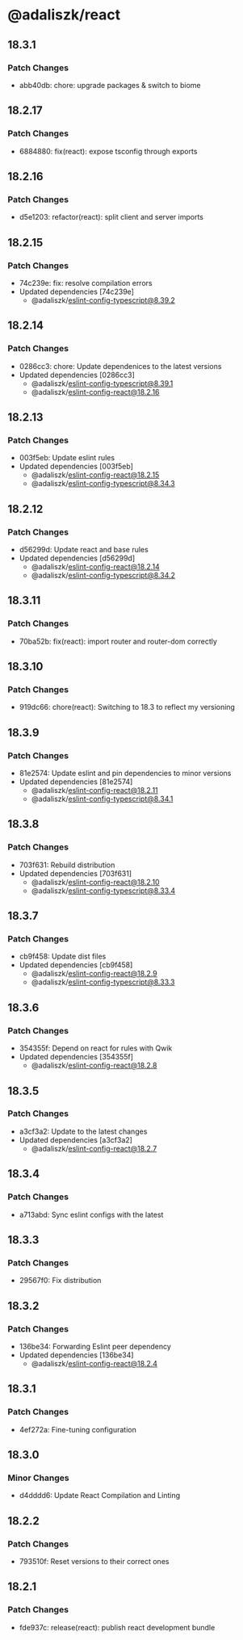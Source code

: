 # @adaliszk/react

## 18.3.1

### Patch Changes

- abb40db: chore: upgrade packages & switch to biome

## 18.2.17

### Patch Changes

- 6884880: fix(react): expose tsconfig through exports

## 18.2.16

### Patch Changes

- d5e1203: refactor(react): split client and server imports

## 18.2.15

### Patch Changes

- 74c239e: fix: resolve compilation errors
- Updated dependencies [74c239e]
  - @adaliszk/eslint-config-typescript@8.39.2

## 18.2.14

### Patch Changes

- 0286cc3: chore: Update dependenices to the latest versions
- Updated dependencies [0286cc3]
  - @adaliszk/eslint-config-typescript@8.39.1
  - @adaliszk/eslint-config-react@18.2.16

## 18.2.13

### Patch Changes

- 003f5eb: Update eslint rules
- Updated dependencies [003f5eb]
  - @adaliszk/eslint-config-react@18.2.15
  - @adaliszk/eslint-config-typescript@8.34.3

## 18.2.12

### Patch Changes

- d56299d: Update react and base rules
- Updated dependencies [d56299d]
  - @adaliszk/eslint-config-react@18.2.14
  - @adaliszk/eslint-config-typescript@8.34.2

## 18.3.11

### Patch Changes

- 70ba52b: fix(react): import router and router-dom correctly

## 18.3.10

### Patch Changes

- 919dc66: chore(react): Switching to 18.3 to reflect my versioning

## 18.3.9

### Patch Changes

- 81e2574: Update eslint and pin dependencies to minor versions
- Updated dependencies [81e2574]
  - @adaliszk/eslint-config-react@18.2.11
  - @adaliszk/eslint-config-typescript@8.34.1

## 18.3.8

### Patch Changes

- 703f631: Rebuild distribution
- Updated dependencies [703f631]
  - @adaliszk/eslint-config-react@18.2.10
  - @adaliszk/eslint-config-typescript@8.33.4

## 18.3.7

### Patch Changes

- cb9f458: Update dist files
- Updated dependencies [cb9f458]
  - @adaliszk/eslint-config-react@18.2.9
  - @adaliszk/eslint-config-typescript@8.33.3

## 18.3.6

### Patch Changes

- 354355f: Depend on react for rules with Qwik
- Updated dependencies [354355f]
  - @adaliszk/eslint-config-react@18.2.8

## 18.3.5

### Patch Changes

- a3cf3a2: Update to the latest changes
- Updated dependencies [a3cf3a2]
  - @adaliszk/eslint-config-react@18.2.7

## 18.3.4

### Patch Changes

- a713abd: Sync eslint configs with the latest

## 18.3.3

### Patch Changes

- 29567f0: Fix distribution

## 18.3.2

### Patch Changes

- 136be34: Forwarding Eslint peer dependency
- Updated dependencies [136be34]
  - @adaliszk/eslint-config-react@18.2.4

## 18.3.1

### Patch Changes

- 4ef272a: Fine-tuning configuration

## 18.3.0

### Minor Changes

- d4dddd6: Update React Compilation and Linting

## 18.2.2

### Patch Changes

- 793510f: Reset versions to their correct ones

## 18.2.1

### Patch Changes

- fde937c: release(react): publish react development bundle
